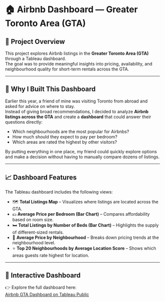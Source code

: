 # 🏠 Airbnb Dashboard — Greater Toronto Area (GTA)

## 📌 Project Overview
This project explores Airbnb listings in the **Greater Toronto Area (GTA)** through a Tableau dashboard.  
The goal was to provide meaningful insights into pricing, availability, and neighbourhood quality for short-term rentals across the GTA.

---

## 🎯 Why I Built This Dashboard
Earlier this year, a friend of mine was visiting Toronto from abroad and asked for advice on where to stay.  
Instead of giving broad recommendations, I decided to analyze **Airbnb listings across the GTA** and create a **dashboard** that could answer their questions directly:

- Which neighbourhoods are the most popular for Airbnbs?  
- How much should they expect to pay per bedroom?  
- Which areas are rated the highest by other visitors?  

By putting everything in one place, my friend could quickly explore options and make a decision without having to manually compare dozens of listings.  

---

## 📈 Dashboard Features
The Tableau dashboard includes the following views:

- 🗺 **Total Listings Map** – Visualizes where listings are located across the GTA.  
- 💵 **Average Price per Bedroom (Bar Chart)** – Compares affordability based on room size.  
- 🛏 **Total Listings by Number of Beds (Bar Chart)** – Highlights the supply of different-sized rentals.  
- 📍 **Average Price by Neighbourhood** – Breaks down pricing trends at the neighbourhood level.  
- ⭐ **Top 20 Neighbourhoods by Average Location Score** – Shows which areas guests rate highest for location.  

---

## 🔗 Interactive Dashboard
👉 Explore the full dashboard here:  
[Airbnb GTA Dashboard on Tableau Public](https://public.tableau.com/app/profile/isuru.abeysuriya/viz/AirBnBDashboard_17575248832120/Dashboard1)
